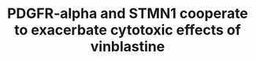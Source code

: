 ---
annotations:
- id: DOID:3068
  parent: disease of cellular proliferation
  type: Disease Ontology
  value: glioblastoma
- id: PW:0001317
  parent: regulatory pathway
  type: Pathway Ontology
  value: cell cycle pathway
authors:
- Khanspers
- Egonw
- Eweitz
description: Stathmin (SMTMN1) normally binds to alpha-beta tubulin heterodimers,
  but this process is negatively regulated by phosphorylation. In this way phosphorylated
  Stathmin indirectly promotes polymerization. PDGFRα dephosphorylates STMN1, which
  leads to increased tubulin depolymerization. Vinblastine inhibits polymerization,
  effectively resulting in depolymerization. During mitosis, this triggers the defense
  mechanism "spindle assembly checkpoint" (SAC), which and results in either apoptosis
  or mitotic slippage.
last-edited: 2021-05-23
organisms:
- Mus musculus
redirect_from:
- /index.php/Pathway:WP4398
- /instance/WP4398
revision: null
schema-jsonld:
- '@context': https://schema.org/
  '@id': https://wikipathways.github.io/pathways/WP4398.html
  '@type': Dataset
  creator:
    '@type': Organization
    name: WikiPathways
  description: Stathmin (SMTMN1) normally binds to alpha-beta tubulin heterodimers,
    but this process is negatively regulated by phosphorylation. In this way phosphorylated
    Stathmin indirectly promotes polymerization. PDGFRα dephosphorylates STMN1, which
    leads to increased tubulin depolymerization. Vinblastine inhibits polymerization,
    effectively resulting in depolymerization. During mitosis, this triggers the defense
    mechanism "spindle assembly checkpoint" (SAC), which and results in either apoptosis
    or mitotic slippage.
  keywords:
  - Pdgfra
  - Stmn1
  - Vinblastine
  license: CC0
  name: PDGFR-alpha and STMN1 cooperate to exacerbate cytotoxic effects of vinblastine
seo: CreativeWork
title: PDGFR-alpha and STMN1 cooperate to exacerbate cytotoxic effects of vinblastine
wpid: WP4398
---
